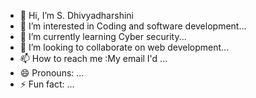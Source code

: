 - 👋 Hi, I’m S. Dhivyadharshini
- 👀 I’m interested in Coding and software development...
- 🌱 I’m currently learning Cyber security...
- 💞️ I’m looking to collaborate on web development...
- 📫 How to reach me :My email I'd ...
- 😄 Pronouns: ...
- ⚡ Fun fact: ...

<!---
Dhivyadharshini025/Dhivyadharshini025 is a ✨ special ✨ repository because its `README.md` (this file) appears on your GitHub profile.
You can click the Preview link to take a look at your changes.
--->
